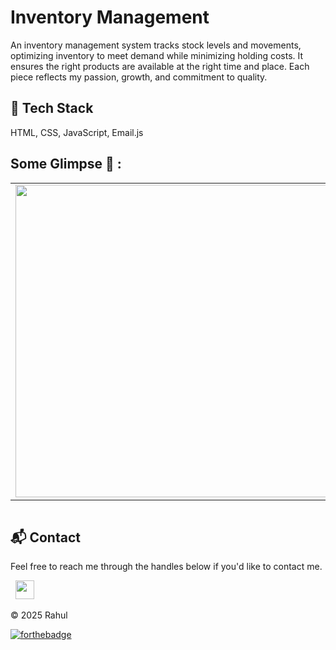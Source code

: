 # Inventory Management
An inventory management system tracks stock levels and movements, optimizing inventory to meet demand while minimizing holding costs. It ensures the right products are available at the right time and place.
Each piece reflects my passion, growth, and commitment to quality.
 
## 📌 Tech Stack
HTML, CSS, JavaScript, Email.js

## Some Glimpse 🤩 :
<table>
 <tr>
  <td><img src = "https://res.cloudinary.com/phantomping/image/upload/v1749545295/Screenshot_2025-06-10_141752_ij30lt.png" width="500"></td>
<!--   <td><img src = "https://res.cloudinary.com/phantomping/image/upload/v1747851226/Github%20Project/e25lxb6onlynmltqg04w.png" width="500"></td> -->
 </tr>
</table>
<div align="center">
<table>
<tr>
<!-- <td><img src = "https://user-images.githubusercontent.com/108818360/188401020-69357d33-7c60-445e-a438-658bf77fd415.png" width="200"></td>
<td><img src = "https://user-images.githubusercontent.com/108818360/188401033-e5e8a295-d27e-4a86-a3b5-cc90a1ac4460.png" width="200"></td> -->
</table>
</tr>
</div>

<h2>📬 Contact</h2>

Feel free to reach me through the handles below if you'd like to contact me.

&nbsp;&nbsp;<a href="https://www.linkedin.com/in/g-rahul-871002255/"><img src="https://www.felberpr.com/wp-content/uploads/linkedin-logo.png" width="30"></img></a>

© 2025 Rahul

[![forthebadge](https://forthebadge.com/images/badges/built-with-love.svg)](https://forthebadge.com)
